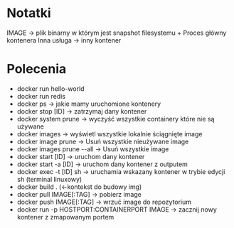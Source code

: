 # Notatki
IMAGE -> plik binarny w którym jest snapshot filesystemu + Proces główny kontenera
Inna usługa -> inny kontener
# Polecenia
- docker run hello-world
- docker run redis
- docker ps -> jakie mamy uruchomione kontenery
- docker stop [ID] -> zatrzymaj dany kontener
- docker system prune -> wyczyść wszystkie containery które nie są używane 
- docker images -> wyświetl wszystkie lokalnie ściągnięte image
- docker image prune -> Usuń wszystkie nieużywane image
- docker images prune --all -> Usuń wszystkie image
- docker start [ID] -> uruchom dany kontener
- docker start -a [ID] -> uruchom dany kontener z outputem
- docker exec -t [ID] sh -> uruchamia wskazany kontener w trybie edycji sh (terminal linuxowy)
- docker build . (<-kontekst do budowy img)
- docker pull IMAGE[:TAG] -> pobierz image
- docker push IMAGE[:TAG] -> wrzuć image do repozytorium
- docker run -p HOSTPORT:CONTAINERPORT IMAGE -> zacznij nowy kontener z zmapowanym portem